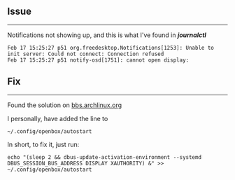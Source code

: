 ## Issue
-----------------
Notifications not showing up, and this is what I've found in ***journalctl***

```
Feb 17 15:25:27 p51 org.freedesktop.Notifications[1253]: Unable to init server: Could not connect: Connection refused
Feb 17 15:25:27 p51 notify-osd[1751]: cannot open display: 
```

## Fix
-----------------
Found the solution on [bbs.archlinux.org](https://bbs.archlinux.org/viewtopic.php?id=224787)

I personally, have added the line to 
```
~/.config/openbox/autostart
```

In short, to fix it, just run:
```
echo "(sleep 2 && dbus-update-activation-environment --systemd DBUS_SESSION_BUS_ADDRESS DISPLAY XAUTHORITY) &" >> ~/.config/openbox/autostart
```
